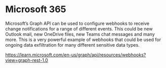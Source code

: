 # Microsoft 365

Microsoft’s Graph API can be used to configure webhooks to receive change notifications for a range of different events. This could be new Outlook mail, new OneDrive files, new Teams chat messages and many more. This is a very powerful example of webhooks that could be used for ongoing data exfiltration for many different sensitive data types.


https://learn.microsoft.com/en-us/graph/api/resources/webhooks?view=graph-rest-1.0
